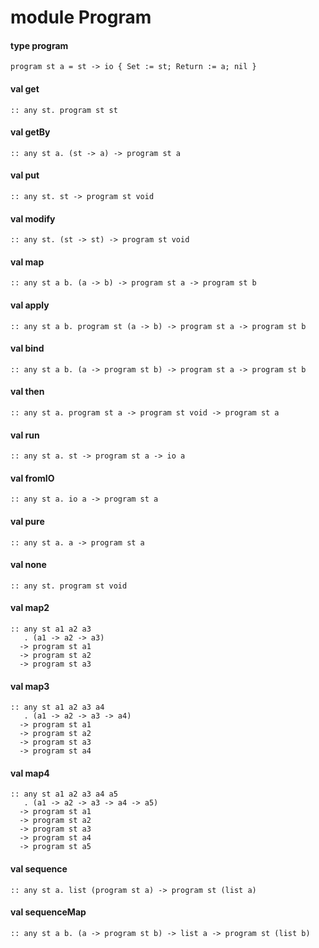 # module Program
<a name="type-program"></a>
#### type program
```
program st a = st -> io { Set := st; Return := a; nil }
```
<a name="get"></a>
#### val get
```
:: any st. program st st
```
<a name="getBy"></a>
#### val getBy
```
:: any st a. (st -> a) -> program st a
```
<a name="put"></a>
#### val put
```
:: any st. st -> program st void
```
<a name="modify"></a>
#### val modify
```
:: any st. (st -> st) -> program st void
```
<a name="map"></a>
#### val map
```
:: any st a b. (a -> b) -> program st a -> program st b
```
<a name="apply"></a>
#### val apply
```
:: any st a b. program st (a -> b) -> program st a -> program st b
```
<a name="bind"></a>
#### val bind
```
:: any st a b. (a -> program st b) -> program st a -> program st b
```
<a name="then"></a>
#### val then
```
:: any st a. program st a -> program st void -> program st a
```
<a name="run"></a>
#### val run
```
:: any st a. st -> program st a -> io a
```
<a name="fromIO"></a>
#### val fromIO
```
:: any st a. io a -> program st a
```
<a name="pure"></a>
#### val pure
```
:: any st a. a -> program st a
```
<a name="none"></a>
#### val none
```
:: any st. program st void
```
<a name="map2"></a>
#### val map2
```
:: any st a1 a2 a3
   . (a1 -> a2 -> a3)
  -> program st a1
  -> program st a2
  -> program st a3
```
<a name="map3"></a>
#### val map3
```
:: any st a1 a2 a3 a4
   . (a1 -> a2 -> a3 -> a4)
  -> program st a1
  -> program st a2
  -> program st a3
  -> program st a4
```
<a name="map4"></a>
#### val map4
```
:: any st a1 a2 a3 a4 a5
   . (a1 -> a2 -> a3 -> a4 -> a5)
  -> program st a1
  -> program st a2
  -> program st a3
  -> program st a4
  -> program st a5
```
<a name="sequence"></a>
#### val sequence
```
:: any st a. list (program st a) -> program st (list a)
```
<a name="sequenceMap"></a>
#### val sequenceMap
```
:: any st a b. (a -> program st b) -> list a -> program st (list b)
```
